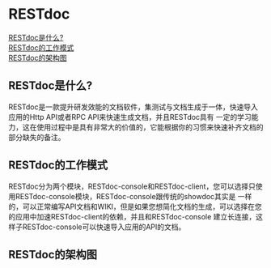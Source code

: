 # RESTdoc
[RESTdoc是什么?](#RESTdoc是什么?) <br/>
[RESTdoc的工作模式](#RESTdoc的工作模式) <br/>
[RESTdoc的架构图](#RESTdoc的架构图) <br/>

## RESTdoc是什么?
RESTdoc是一款提升研发效能的文档软件，集测试与文档生成于一体，快速导入应用的Http API或者RPC API来快速生成文档，并且RESTdoc具有
一定的学习能力，这在使用过程中是具有非常大的价值的，它能根据你的习惯来快速补齐文档的部分缺失的备注。

## RESTdoc的工作模式
RESTdoc分为两个模块，RESTdoc-console和RESTdoc-client，您可以选择只使用RESTdoc-console模块，RESTdoc-console跟传统的showdoc其实是
一样的，可以正常编写API文档和WIKI，但是如果您想简化文档的生成，可以选择在您的应用中加速RESTdoc-client的依赖，并且和RESTdoc-console
建立长连接，这样子RESTdoc-console可以快速导入应用的API的文档。

## RESTdoc的架构图



